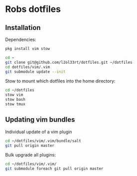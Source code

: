 # Robs dotfiles

## Installation
Dependencies:
```bash
pkg install vim stow
```

```bash
cd ~
git clone git@github.com/l2ol33rt/dotfiles.git ~/dotfiles
cd dotfiles/vim/.vim
git submodule update --init
```

Stow to mount which dotfiles into the home directory:
```bash
cd ~/dotfiles
stow vim
stow bash
stow tmux
```

## Updating vim bundles
Individual update of a vim plugin
```bash
cd ~/dotfiles/vim/.vim/bundle/salt
git pull origin master
```

Bulk upgrade all plugins:
```bash
cd ~/dotfiles/vim/.vim/
git submodule foreach git pull origin master
```
